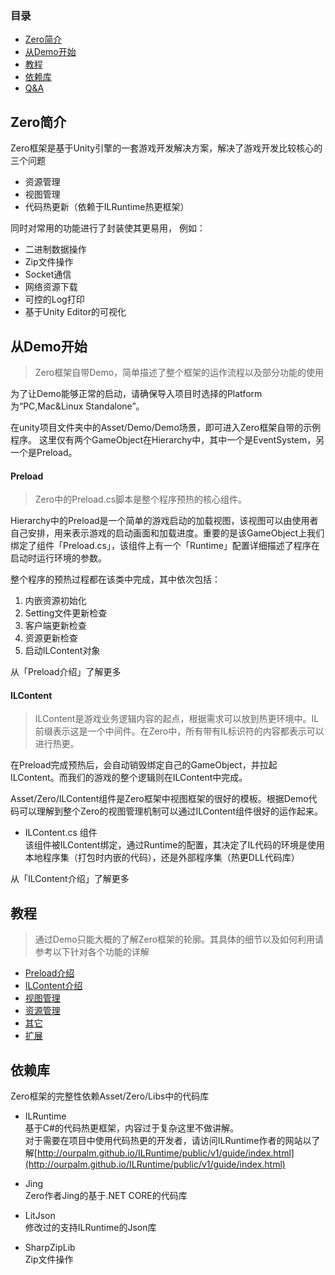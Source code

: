 ### 目录
- [Zero简介](#Zero简介)
- [从Demo开始](#从Demo开始)
- [教程](#教程)
- [依赖库](#依赖库)
- [Q&A](QuestionAnswer.md)


## Zero简介

Zero框架是基于Unity引擎的一套游戏开发解决方案，解决了游戏开发比较核心的三个问题
- 资源管理
- 视图管理
- 代码热更新（依赖于ILRuntime热更框架）  

同时对常用的功能进行了封装使其更易用， 例如：
- 二进制数据操作
- Zip文件操作
- Socket通信
- 网络资源下载
- 可控的Log打印
- 基于Unity Editor的可视化
 

## 从Demo开始

>Zero框架自带Demo，简单描述了整个框架的运作流程以及部分功能的使用

为了让Demo能够正常的启动，请确保导入项目时选择的Platform为“PC,Mac&Linux Standalone”。

在unity项目文件夹中的Asset/Demo/Demo场景，即可进入Zero框架自带的示例程序。
这里仅有两个GameObject在Hierarchy中，其中一个是EventSystem，另一个是Preload。

#### Preload

> Zero中的Preload.cs脚本是整个程序预热的核心组件。

Hierarchy中的Preload是一个简单的游戏启动的加载视图，该视图可以由使用者自己安排，用来表示游戏的启动画面和加载进度。重要的是该GameObject上我们绑定了组件「Preload.cs」，该组件上有一个「Runtime」配置详细描述了程序在启动时运行环境的参数。

整个程序的预热过程都在该类中完成，其中依次包括：
1. 内嵌资源初始化
2. Setting文件更新检查
3. 客户端更新检查
4. 资源更新检查
5. 启动ILContent对象

从「Preload介绍」了解更多

#### ILContent

> ILContent是游戏业务逻辑内容的起点，根据需求可以放到热更环境中。IL前缀表示这是一个中间件。在Zero中，所有带有IL标识符的内容都表示可以进行热更。

在Preload完成预热后，会自动销毁绑定自己的GameObject，并拉起ILContent。而我们的游戏的整个逻辑则在ILContent中完成。

Asset/Zero/ILContent组件是Zero框架中视图框架的很好的模板。根据Demo代码可以理解到整个Zero的视图管理机制可以通过ILContent组件很好的运作起来。

- ILContent.cs 组件  
该组件被ILContent绑定，通过Runtime的配置，其决定了IL代码的环境是使用本地程序集（打包时内嵌的代码），还是外部程序集（热更DLL代码库）

从「ILContent介绍」了解更多

## 教程

>通过Demo只能大概的了解Zero框架的轮廓。其具体的细节以及如何利用请参考以下针对各个功能的详解

- [Preload介绍](Preload.md)
- [ILContent介绍](ILContent.md)
- [视图管理](ViewFramework.md)
- [资源管理](ResManager.md)
- [其它](Other.md)
- [扩展](Extend.md)

## 依赖库

Zero框架的完整性依赖Asset/Zero/Libs中的代码库


- ILRuntime  
基于C#的代码热更框架，内容过于复杂这里不做讲解。  
对于需要在项目中使用代码热更的开发者，请访问ILRuntime作者的网站以了解[http://ourpalm.github.io/ILRuntime/public/v1/guide/index.html](http://ourpalm.github.io/ILRuntime/public/v1/guide/index.html)


- Jing  
Zero作者Jing的基于.NET CORE的代码库


- LitJson  
修改过的支持ILRuntime的Json库


- SharpZipLib  
Zip文件操作
